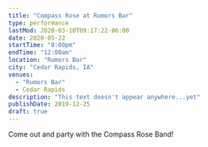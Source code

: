 ```yaml
---
title: "Compass Rose at Rumors Bar"
type: performance
lastMod: 2020-03-10T09:17:22-06:00
date: 2020-05-22
startTime: "8:00pm"
endTime: "12:00am"
location: "Rumors Bar"
city: "Cedar Rapids, IA"
venues:
  - "Rumors Bar"
  - Cedar Rapids
description: "This text doesn't appear anywhere...yet"
publishDate: 2019-12-25
draft: true
---
```


Come out and party with the Compass Rose Band!
